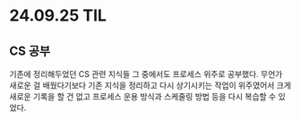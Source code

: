 # 24.09.25 TIL

## CS 공부

기존에 정리해두었던 CS 관련 지식들 그 중에서도 프로세스 위주로 공부했다. 무언가 새로운 걸 배웠다기보다 기존 지식을 정리하고 다시 상기시키는 작업이 위주였어서 크게 새로운 기록을 할 건 없고 프로세스 운용 방식과 스케줄링 방법 등을 다시 복습할 수 있었다.
